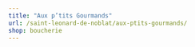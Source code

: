 ```yaml
---
title: "Aux p’tits Gourmands"
url: /saint-leonard-de-noblat/aux-ptits-gourmands/
shop: boucherie
---
```

